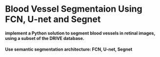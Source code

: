 # Blood Vessel Segmentaion Using FCN, U-net and Segnet
#### implement a Python solution to segment blood vessels in retinal images, using a subset of the DRIVE database.
#### Use semantic segmentation architecture: FCN, U-net, Segnet
